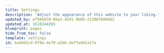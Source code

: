 ```yaml
---
title: Settings
description: 'Adjust the appearance of this website to your liking.'
updated_by: ef566878-06e2-4591-9b05-2130076004d2
updated_at: 1618244265
blueprint: pages
hide_from_toc: false
template: settings
id: ba48d1cd-979a-4e79-a2bb-de7fad41a17a
---
```

